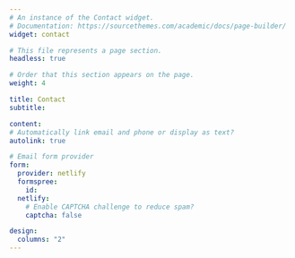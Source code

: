 ```yaml
---
# An instance of the Contact widget.
# Documentation: https://sourcethemes.com/academic/docs/page-builder/
widget: contact

# This file represents a page section.
headless: true

# Order that this section appears on the page.
weight: 4

title: Contact
subtitle:

content:
# Automatically link email and phone or display as text?
autolink: true

# Email form provider
form:
  provider: netlify
  formspree:
    id:
  netlify:
    # Enable CAPTCHA challenge to reduce spam?
    captcha: false

design:
  columns: "2"
---
```

